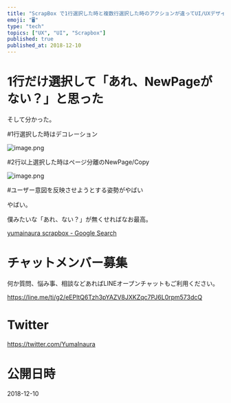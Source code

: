 ```yaml
---
title: "ScrapBox で1行選択した時と複数行選択した時のアクションが違ってUI/UXデザイン的にやばい"
emoji: "🖥"
type: "tech"
topics: ["UX", "UI", "Scrapbox"]
published: true
published_at: 2018-12-10
---
```


# 1行だけ選択して「あれ、NewPageがない？」と思った

そして分かった。

#1行選択した時はデコレーション

![image.png](https://qiita-image-store.s3.amazonaws.com/0/89618/63c5e7ff-c302-859e-2ed8-664fd45b635e.png)

#2行以上選択した時はページ分離のNewPage/Copy

![image.png](https://qiita-image-store.s3.amazonaws.com/0/89618/504119dc-262b-89f2-2457-b3022be39253.png)

#ユーザー意図を反映させようとする姿勢がやばい

やばい。

僕みたいな「あれ、ない？」が無くせればなお最高。

[yumainaura scrapbox - Google Search](https://www.google.co.jp/search?q=yumainaura+scrapbox&oq=yumainaura+scrapbox&aqs=chrome..69i57j69i60l3.5196j1j7&sourceid=chrome&ie=UTF-8)








<!-- Update From Qiita API -->

# チャットメンバー募集


何か質問、悩み事、相談などあればLINEオープンチャットもご利用ください。

https://line.me/ti/g2/eEPltQ6Tzh3pYAZV8JXKZqc7PJ6L0rpm573dcQ





# Twitter


https://twitter.com/YumaInaura


<!-- Update From Qiita API -->



# 公開日時

2018-12-10

